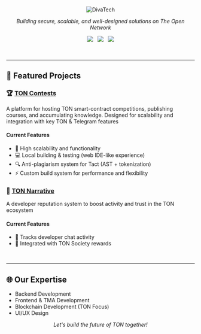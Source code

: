 <br>

<p align="center">
  <img src="https://readme-typing-svg.demolab.com?font=Fira+Code&weight=600&size=32&duration=3500&pause=1000&color=2AABEE&center=true&width=500&lines=DivaTech" alt="DivaTech" />
</p>

<p align="center">
  <em>Building secure, scalable, and well-designed solutions on The Open Network</em>
</p>

<p align="center">
  <a href="https://t.me/diva_tech"><img src="https://img.shields.io/badge/Telegram-2AABEE?style=for-the-badge&logo=telegram&logoColor=white" /></a>&nbsp;&nbsp;
  <a href="mailto:contact@divatech.io"><img src="https://img.shields.io/badge/Gmail-D14836?style=for-the-badge&logo=gmail&logoColor=white" /></a>&nbsp;&nbsp;
  <a href="https://www.linkedin.com/company/divatech-io/"><img src="https://img.shields.io/badge/LinkedIn-0077B5?style=for-the-badge&logo=linkedin&logoColor=white" /></a>
</p>

<br>

---

## 🚀 Featured Projects

### 🏆 [TON Contests](https://toncontests.com)
A platform for hosting TON smart-contract competitions, publishing courses, and accumulating knowledge. Designed for scalability and integration with key TON & Telegram features 


#### Current Features
- 🚀 High scalability and functionality  
- 💻 Local building & testing (web IDE-like experience)  
- 🔍 Anti-plagiarism system for Tact (AST + tokenization)  
- ⚡ Custom build system for performance and flexibility  


### 🌟 [TON Narrative](https://t.me/TonNarrativeBot/app)
A developer reputation system to boost activity and trust in the TON ecosystem 

#### Current Features
- 💬 Tracks developer chat activity  
- 🏅 Integrated with TON Society rewards  

<br>

---

## 🌐 Our Expertise
- Backend Development
- Frontend & TMA Development 
- Blockchain Development (TON Focus)  
- UI/UX Design 

<p align="center">
  <em>Let's build the future of TON together!</em>
</p>